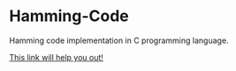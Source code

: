 # Hamming-Code
Hamming code implementation in C programming language.

[This link will help you out!](https://www.geeksforgeeks.org/computer-network-hamming-code)
